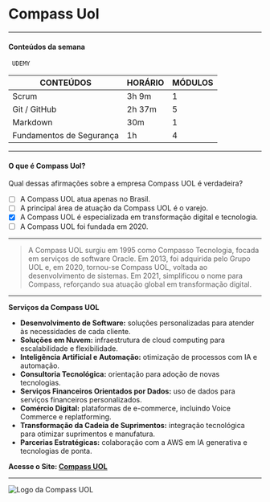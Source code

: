 # Compass Uol
___
#### Conteúdos da semana


     UDEMY

 |CONTEÚDOS |HORÁRIO|MÓDULOS|
 |-|-|-|
 |Scrum| 3h 9m | 1 |
 |Git / GitHub|2h 37m|5|
 |Markdown|30m | 1|
 |Fundamentos de Segurança|1h|4|0
---
 #### O que é Compass Uol?
 Qual dessas afirmações sobre a empresa Compass UOL é verdadeira?  

- [ ] A Compass UOL atua apenas no Brasil.  
- [ ] A principal área de atuação da Compass UOL é o varejo.  
- [x] A Compass UOL é especializada em transformação digital e tecnologia.  
- [ ] A Compass UOL foi fundada em 2020.  
----
>A Compass UOL surgiu em 1995 como Compasso Tecnologia, focada em serviços de software Oracle. Em 2013, foi adquirida pelo Grupo UOL e, em 2020, tornou-se Compass UOL, voltada ao desenvolvimento de sistemas. Em 2021, simplificou o nome para Compass, reforçando sua atuação global em transformação digital.
---

**Serviços da Compass UOL**  

- **Desenvolvimento de Software:** soluções personalizadas para atender às necessidades de cada cliente.  
- **Soluções em Nuvem:** infraestrutura de cloud computing para escalabilidade e flexibilidade.  
- **Inteligência Artificial e Automação:** otimização de processos com IA e automação. 
- **Consultoria Tecnológica:** orientação para adoção de novas tecnologias.  
- **Serviços Financeiros Orientados por Dados:** uso de dados para serviços financeiros personalizados. 
- **Comércio Digital:** plataformas de e-commerce, incluindo Voice Commerce e replatforming.  
- **Transformação da Cadeia de Suprimentos:** integração tecnológica para otimizar suprimentos e manufatura.   
- **Parcerias Estratégicas:** colaboração com a AWS em IA generativa e tecnologias de ponta.  

**Acesse o Site: [Compass UOL](https://www.compass.uol/)**

---
![Logo da Compass UOL](https://compass.uol/content/dam/compass/en/thumbnails/thumb-home.jpg)












    